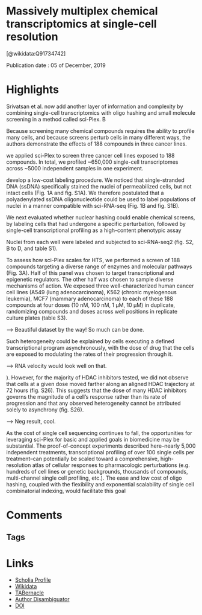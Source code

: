 
Massively multiplex chemical transcriptomics at single-cell resolution
======================================================================
  
  [@wikidata:Q91734742]  
  
Publication date : 05 of December, 2019  

# Highlights

Srivatsan et al. now add another layer of information and complexity by combining single-cell transcriptomics with oligo hashing and small molecule screening in a method called sci-Plex. B


Because screening many chemical compounds requires the ability to profile many cells, and because screens perturb cells in many different ways, the authors demonstrate the effects of 188 compounds in three cancer lines. 

 we applied sci-Plex to screen three cancer cell lines exposed to 188 compounds. In total, we profiled ~650,000 single-cell transcriptomes across ~5000 independent samples in one experiment.

develop a low-cost labeling procedure.
We noticed that single-stranded DNA (ssDNA) specifically
stained the nuclei of permeabilized cells, but not intact cells
(Fig. 1A and fig. S1A). We therefore postulated that a polyadenylated ssDNA oligonucleotide could be used to label populations of nuclei in a manner compatible with sci-RNA-seq
(Fig. 1B and fig. S1B).

We next evaluated whether nuclear hashing could enable
chemical screens, by labeling cells that had undergone a specific perturbation, followed by single-cell transcriptional profiling as a high-content phenotypic assay

Nuclei from each
well were labeled and subjected to sci-RNA-seq2 (fig. S2, B to
D, and table S1).

To assess how sci-Plex scales for HTS, we performed a screen
of 188 compounds targeting a diverse range of enzymes and
molecular pathways (Fig. 3A). Half of this panel was chosen
to target transcriptional and epigenetic regulators. The other
half was chosen to sample diverse mechanisms of action. We
exposed three well-characterized human cancer cell lines
(A549 (lung adenocarcinoma), K562 (chronic myelogenous
leukemia), MCF7 (mammary adenocarcinoma) to each of
these 188 compounds at four doses (10 nM, 100 nM, 1 μM, 10
μM) in duplicate, randomizing compounds and doses across
well positions in replicate culture plates (table S3).

--> Beautiful dataset by the way! So much can be done.

Such heterogeneity could be explained by cells executing
a defined transcriptional program asynchronously, with the
dose of drug that the cells are exposed to modulating the
rates of their progression through it.

--> RNA velocity would look well on that. 

). However, for the majority of
HDAC inhibitors tested, we did not observe that cells at a
given dose moved farther along an aligned HDAC trajectory
at 72 hours (fig. S26). This suggests that the dose of many
HDAC inhibitors governs the magnitude of a cell’s response
rather than its rate of progression and that any observed heterogeneity cannot be attributed solely to asynchrony (fig.
S26).

--> Neg result, cool.


As the cost of single cell sequencing continues to fall, the
opportunities for leveraging sci-Plex for basic and applied
goals in biomedicine may be substantial. The proof-of-concept experiments described here–nearly 5,000 independent
treatments, transcriptional profiling of over 100 single cells
per treatment–can potentially be scaled toward a comprehensive, high-resolution atlas of cellular responses to pharmacologic perturbations (e.g. hundreds of cell lines or genetic
backgrounds, thousands of compounds, multi-channel single
cell profiling, etc.). The ease and low cost of oligo hashing,
coupled with the flexibility and exponential scalability of single cell combinatorial indexing, would facilitate this goal

# Comments

## Tags

# Links
  
 * [Scholia Profile](https://scholia.toolforge.org/work/Q91734742)  
 * [Wikidata](https://www.wikidata.org/wiki/Q91734742)  
 * [TABernacle](https://tabernacle.toolforge.org/?#/tab/manual/Q91734742/P921%3BP4510)  
 * [Author Disambiguator](https://author-disambiguator.toolforge.org/work_item_oauth.php?id=Q91734742&batch_id=&match=1&author_list_id=&doit=Get+author+links+for+work)  
 * [DOI](https://doi.org/10.1126/SCIENCE.AAX6234)  
